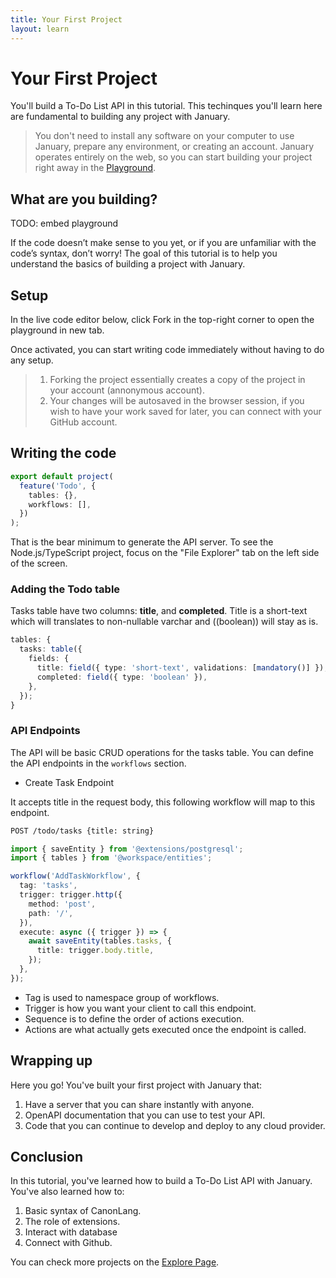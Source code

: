 ```yaml
---
title: Your First Project
layout: learn
---
```


# Your First Project

You'll build a To-Do List API in this tutorial. This techinques you'll learn here are fundamental to building any project with January.

> You don't need to install any software on your computer to use January, prepare any environment, or creating an account. January operates entirely on the web, so you can start building your project right away in the [Playground](https://app.january.sh).

## What are you building?

TODO: embed playground

If the code doesn’t make sense to you yet, or if you are unfamiliar with the code’s syntax, don’t worry! The goal of this tutorial is to help you understand the basics of building a project with January.

## Setup

In the live code editor below, click Fork in the top-right corner to open the playground in new tab.

Once activated, you can start writing code immediately without having to do any setup.

> 1. Forking the project essentially creates a copy of the project in your account (annonymous account).
> 2. Your changes will be autosaved in the browser session, if you wish to have your work saved for later, you can connect with your GitHub account.

## Writing the code

```ts
export default project(
  feature('Todo', {
    tables: {},
    workflows: [],
  })
);
```

That is the bear minimum to generate the API server. To see the Node.js/TypeScript project, focus on the "File Explorer" tab on the left side of the screen.

### Adding the Todo table

Tasks table have two columns: **title**, and **completed**. Title is a short-text which will translates to non-nullable varchar and ((boolean)) will stay as is.

```ts
tables: {
  tasks: table({
    fields: {
      title: field({ type: 'short-text', validations: [mandatory()] }),
      completed: field({ type: 'boolean' }),
    },
  });
}
```

### API Endpoints

The API will be basic CRUD operations for the tasks table. You can define the API endpoints in the `workflows` section.

- Create Task Endpoint

It accepts title in the request body, this following workflow will map to this endpoint.

```bash
POST /todo/tasks {title: string}
```

```ts
import { saveEntity } from '@extensions/postgresql';
import { tables } from '@workspace/entities';

workflow('AddTaskWorkflow', {
  tag: 'tasks',
  trigger: trigger.http({
    method: 'post',
    path: '/',
  }),
  execute: async ({ trigger }) => {
    await saveEntity(tables.tasks, {
      title: trigger.body.title,
    });
  },
});
```

- Tag is used to namespace group of workflows.
- Trigger is how you want your client to call this endpoint.
- Sequence is to define the order of actions execution.
- Actions are what actually gets executed once the endpoint is called.

## Wrapping up

Here you go! You've built your first project with January that:

1. Have a server that you can share instantly with anyone.
2. OpenAPI documentation that you can use to test your API.
3. Code that you can continue to develop and deploy to any cloud provider.

## Conclusion

In this tutorial, you've learned how to build a To-Do List API with January. You've also learned how to:

1. Basic syntax of CanonLang.
2. The role of extensions.
3. Interact with database
4. Connect with Github.

You can check more projects on the [Explore Page](https://january.sh/explore).
